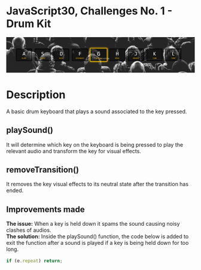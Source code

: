 # JavaScript30, Challenges No. 1 - Drum Kit

![Drumkit](https://github.com/nnsh93/JavaScript30-Challenges/blob/main/Challenge%20%231%20-%20JavaScript%20Drum%20Kit/Drumkit.PNG)

# Description
A basic drum keyboard that plays a sound associated to the key pressed. 

## playSound()
It will determine which key on the keyboard is being pressed to play the relevant audio and transform the key for visual effects.

## removeTransition()
It removes the key visual effects to its neutral state after the transition has ended.

## Improvements made 
**The issue:** When a key is held down it spams the sound causing noisy clashes of audios.<br/>
**The solution:** Inside the playSound() function, the code below is added to exit the function after a sound is played if a key is being held down for too long.

```javascript
if (e.repeat) return;
```


